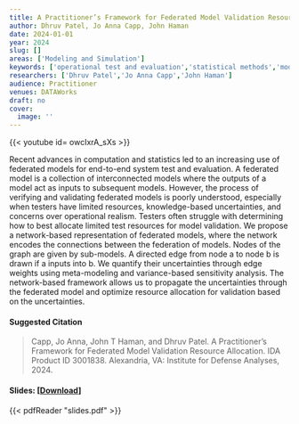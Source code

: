 ```yaml
---
title: A Practitioner’s Framework for Federated Model Validation Resource Allocation
author: Dhruv Patel, Jo Anna Capp, John Haman
date: 2024-01-01
year: 2024
slug: []
areas: ['Modeling and Simulation']
keywords: ['operational test and evaluation','statistical methods','modeling and simulation','federated models','federated M&S']
researchers: ['Dhruv Patel','Jo Anna Capp','John Haman']
audience: Practitioner
venues: DATAWorks
draft: no
cover:
  image: ''
---
```


{{< youtube id= owcIxrA_sXs >}}

Recent advances in computation and statistics led to an increasing use of federated models for end-to-end system test and evaluation. A federated model is a collection of interconnected models where the outputs of a model act as inputs to subsequent models. However, the process of verifying and validating federated models is poorly understood, especially when testers have limited resources, knowledge-based uncertainties, and concerns over operational realism. Testers often struggle with determining how to best allocate limited test resources for model validation. We propose a network-based representation of federated models, where the network encodes the connections between the federation of models. Nodes of the graph are given by sub-models. A directed edge from node a to node b is drawn if a inputs into b. We quantify their uncertainties through edge weights using meta-modeling and variance-based sensitivity analysis. The network-based framework allows us to propagate the uncertainties through the federated model and optimize resource allocation for validation based on the uncertainties.

#### Suggested Citation
> Capp, Jo Anna, John T Haman, and Dhruv Patel. A Practitioner’s Framework for Federated Model Validation Resource Allocation. IDA Product ID 3001838. Alexandria, VA: Institute for Defense Analyses, 2024.

#### Slides: [[Download](slides.pdf)]
{{< pdfReader "slides.pdf" >}}




